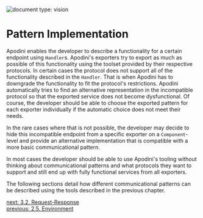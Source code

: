 ![document type: vision](https://themomax.github.io/resources/markdown-labels/document_type_vision.svg)

# Pattern Implementation

Apodini enables the developer to describe a functionality for a certain endpoint using `Handler`s. Apodini's exporters try to export as much as possible of this functionality using the toolset provided by their respective protocols. In certain cases the protocol does not support all of the functionality described in the `Handler`. That is when Apodini has to downgrade the functionality to fit the protocol's restrictions. Apodini automatically tries to find an alternative representation in the incompatible protocol so that the exported service does not become dysfunctional. Of course, the developer should be able to choose the exported pattern for each exporter individually if the automatic choice does not meet their needs.

In the rare cases where that is not possible, the developer may decide to hide this incompatible endpoint from a specific exporter on a `Component`-level and provide an alternative implementation that is compatible with a more basic communicational pattern.

In most cases the developer should be able to use Apodini's tooling without thinking about communicational patterns and what protocols they want to support and still end up with fully functional services from all exporters.

The following sections detail how different communicational patterns can be described using the tools described in the previous chapter.


[next: 3.2. Request-Response](./3.2.%20Request-Response.md)  
[previous: 2.5. Environment](../2.%20Tooling/2.5.%20Environment.md)